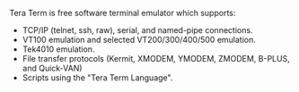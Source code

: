 ﻿Tera Term is free software terminal emulator which supports:

 * TCP/IP (telnet, ssh, raw), serial, and named-pipe connections.
 * VT100 emulation and selected VT200/300/400/500 emulation.
 * Tek4010 emulation.
 * File transfer protocols (Kermit, XMODEM, YMODEM, ZMODEM, B-PLUS, and Quick-VAN)
 * Scripts using the "Tera Term Language".
